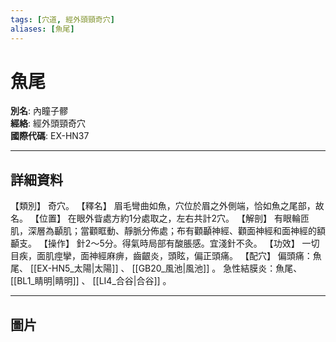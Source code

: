 ```yaml
---
tags: [穴道, 經外頭頸奇穴]
aliases: [魚尾]
---
```


# 魚尾

**別名**: 內瞳子髎  
**經絡**: 經外頭頸奇穴  
**國際代碼**: EX-HN37  

---

## 詳細資料
【類別】
奇穴。
【釋名】
眉毛彎曲如魚，穴位於眉之外側端，恰如魚之尾部，故名。
【位置】
在眼外眥處方約1分處取之，左右共計2穴。
【解剖】
有眼輪匝肌，深層為顳肌；當顴眶動、靜脈分佈處；布有顴顳神經、顴面神經和面神經的額顳支。
【操作】
針2～5分。得氣時局部有酸脹感。宜淺針不灸。
【功效】
一切目疾，面肌痙攣，面神經麻痹，齒齦炎，頭眩，偏正頭痛。
【配穴】
偏頭痛：魚尾、 [[EX-HN5_太陽|太陽]] 、 [[GB20_風池|風池]] 。
急性結膜炎：魚尾、 [[BL1_睛明|睛明]] 、 [[LI4_合谷|合谷]] 。

---

## 圖片
